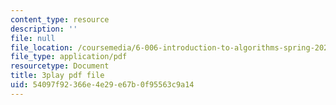 ```yaml
---
content_type: resource
description: ''
file: null
file_location: /coursemedia/6-006-introduction-to-algorithms-spring-2020/54097f92366e4e29e67b0f95563c9a14_yndgIDO0zQQ.pdf
file_type: application/pdf
resourcetype: Document
title: 3play pdf file
uid: 54097f92-366e-4e29-e67b-0f95563c9a14
---
```

